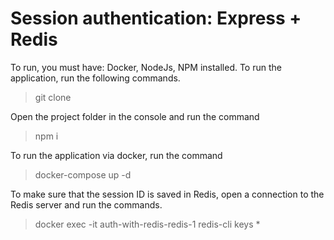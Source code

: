 # Session authentication: Express + Redis
To run, you must have: Docker, NodeJs, NPM installed. To run the application, run the following commands.

> git clone

Open the project folder in the console and run the command

> npm i

To run the application via docker, run the command

> docker-compose up -d

To make sure that the session ID is saved in Redis, open a connection to the Redis server and run the commands.

>docker exec -it auth-with-redis-redis-1 redis-cli
>keys *
